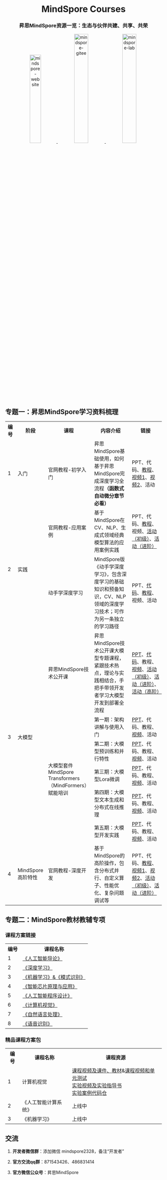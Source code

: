 

<div align='center'>
 
  <h1>MindSpore Courses</h1>

  <h3>
    昇思MindSpore资源一览：生态与伙伴共建、共享、共荣
  </h3>

  <a href="https://www.mindspore.cn/">
    <img alt="mindspore-website" src="https://github.com/mindspore-courses/.github/blob/master/profile/mindspore-website.png" width="27%">
  </a>
  <a href="https://gitee.com/mindspore">
    <img alt="mindspore-gitee" src="https://github.com/mindspore-courses/.github/blob/master/profile/mindspore-gitee.png" width="30%">
  </a>
  <a href="https://github.com/mindspore-lab">
    <img alt="mindspore-lab" src="https://github.com/mindspore-courses/.github/blob/master/profile/mindspore-lab.png" width="30%">
  </a>
</div>




## 专题一：昇思MindSpore学习资料梳理

<table>
  <tr>
      <th width="5%">编号</th>
      <th width="8%">阶段</th>
      <th width="20%">课程</th>
      <th width="32%">内容介绍</th>
      <th width="35%">链接</th>
  </tr>
  <tr>
      <td>1</td>
      <td>入门</td>
      <td>官网教程-初学入门</td>
      <td>昇思MindSpore基础使用，如何基于昇思MindSpore完成深度学习全流程<strong>（函数式自动微分章节必看）</strong></td>
      <td>
        PPT、代码、<a href="https://www.mindspore.cn/tutorials/zh-CN/r2.2/index.html">教程</a>、<a href="https://www.bilibili.com/video/BV16G4y1a7A8">视频1</a>、<a href="https://www.bilibili.com/video/BV1sd4y1d76X">视频2</a>、活动
      </td>
  </tr>
  <tr>
    <td rowspan="2">2</td>
    <td rowspan="2">实践</td>
    <td>官网教程-应用案例</td>
    <td>基于MindSpore在CV、NLP、生成式领域经典模型算法的应用案例实践</td>
    <td>
      PPT、代码、<a href="https://www.mindspore.cn/tutorials/application/zh-CN/r2.0/index.html">教程</a>、视频、<a href="https://gitee.com/mindspore/community/issues/I6Q8R9">活动（初级）</a>、<a href="https://gitee.com/mindspore/community/issues/I6Q8R0">活动（进阶）</a><br>
    </td>
  </tr>
  <tr>
    <td>动手学深度学习</td>
    <td> MindSpore版《动手学深度学习》，包含深度学习的基础知识和预备知识，CV、NLP领域的深度学习技术；可作为另一条独立的学习路径</td>
    <td>
      PPT、<a href="https://openi.pcl.ac.cn/mindspore-courses/d2l-mindspore">代码</a>、<a href="">教程</a>、视频、活动
    </td>
  </tr>
  <tr>
    <td rowspan="6">3</td>
    <td rowspan="6">大模型</td>
    <td>昇思MindSpore技术公开课</td>
    <td>昇思MindSpore技术公开课大模型专题课程，紧跟技术热点，理论与实践相结合，手把手带领开发者学习大模型开发到部署全流程
    <td>
      <a href="https://github.com/mindspore-courses/step_into_llm">PPT</a>、<a href="https://github.com/mindspore-courses/step_into_llm">代码</a>、教程、<a href="https://space.bilibili.com/526894060/channel/seriesdetail?sid=3293489">视频</a>、<a href="https://gitee.com/mindspore/community/issues/I8NMN2?from=project-issue">活动（初级）</a>、<a href="https://gitee.com/mindspore/community/issues/I8P657?from=project-issue">活动（进阶）</a>、<a href="https://gitee.com/mindspore/community/issues/I835ND?from=project-issue">活动（高阶）</a>
    </td>
  </tr>
  <tr>
    <td rowspan="5">大模型套件MindSpore Transformers（MindFormers）赋能培训</td>
    <td>第一期：架构讲解与使用入门</td>
    <td>
      <a href="https://blog.csdn.net/Kenji_Shinji/article/details/133902411">PPT</a>、代码、教程、<a href="https://www.bilibili.com/video/BV1jh4y1m7xV/?spm_id_from=333.999.0.0&vd_source=f014ac91666d4c46c85b0393f525e37a">视频</a>、活动
    </td>
  </tr>
  <tr>
    <td>第二期：大模型预训练和并行特性</td>
    <td><a href="https://blog.csdn.net/Kenji_Shinji/article/details/133902503">PPT</a>、代码、教程、<a href="https://www.bilibili.com/video/BV1vm4y1T7mC/?spm_id_from=333.999.0.0&vd_source=f014ac91666d4c46c85b0393f525e37a">视频</a>、活动</td>
  </tr>
  <tr>
    <td>第三期：大模型Lora微调</td>
    <td><a href="https://blog.csdn.net/Kenji_Shinji/article/details/133902572">PPT</a>、代码、教程、<a href="https://www.bilibili.com/video/BV1mj41127vw/?spm_id_from=333.999.0.0&vd_source=f014ac91666d4c46c85b0393f525e37a">视频</a>、活动</td>
  </tr>
  <tr>
    <td>第四期：大模型文本生成和分布式在线推理</td>
    <td><a href="https://blog.csdn.net/Kenji_Shinji/article/details/133902628">PPT</a>、代码、教程、<a href="https://www.bilibili.com/video/BV1cG411o7ET/?spm_id_from=333.999.0.0&vd_source=f014ac91666d4c46c85b0393f525e37a">视频</a>、活动</td>
  </tr>
  <tr>
    <td>第五期：大模型开发实践</td>
    <td><a href="https://blog.csdn.net/Kenji_Shinji/article/details/133902659">PPT</a>、代码、教程、<a href="https://www.bilibili.com/video/BV1em4y1N7Lw/?spm_id_from=333.999.0.0&vd_source=f014ac91666d4c46c85b0393f525e37a">视频</a>、活动</td>
  </tr>
  <tr>
      <td>4</td>
      <td>MindSpore高阶特性</td>
      <td>官网教程-深度开发</td>
      <td>基于MindSpore的高阶操作，包含分布式并行、自定义算子、性能优化、复杂问题调试等</td>
      <td>
        PPT、代码、<a href="https://www.mindspore.cn/tutorials/experts/zh-CN/r2.2/index.html">教程</a>、<a href="https://www.bilibili.com/video/BV1h14y1b7e2/?spm_id_from=333.999.0.0">视频1</a>、<a href="https://www.bilibili.com/video/BV1MT411c761/?spm_id_from=333.999.0.0">视频2</a>、<a href="https://gitee.com/mindspore/community/issues/I8NMRT?from=project-issue">活动（初级）</a>、<a href="https://gitee.com/mindspore/community/issues/I7JVMP">活动（进阶）</a>
      </td>
  </tr>
</table>

## 专题二：MindSpore教材教辅专项

### 课程方案链接

<table>
  <tr>
    <th>编号</th>
    <th>课程名称</th>
  </tr>
  <tr>
    <td>1</td>
    <td>
      <a href= "https://edu.hicomputing.huawei.com/learn/courses-list/detail/1540025541640806402?l=L3_CUSTOMER">《人工智能导论》</a>
    </td>
  </tr>
  </tr>
  <tr>
    <td>2</td>
    <td>
      <a href= "https://edu.hicomputing.huawei.com/learn/courses-list/detail/1540025532916654082?l=L2_REGISTERED">《深度学习》</a>
    </td>
  </tr>
  <tr>
    <td>3</td>
    <td>
      <a href= "https://edu.hicomputing.huawei.com/learn/courses-list/detail/1540025532606275586?l=L3_CUSTOMER">《机器学习》&《模式识别》</a>
    </td>
  </tr>
  <tr>
    <td>4</td>
    <td>
      <a href= "https://edu.hicomputing.huawei.com/zh/learn/courses-list/detail/1540025534485323778?l=L3_CUSTOMER">《智能芯片原理与应用》</a>
    </td>
  </tr>
  <tr>
    <td>5</td>
    <td>
      <a href= "https://edu.hicomputing.huawei.com/learn/courses-list/detail/1540025533872955393?l=L3_CUSTOMER">《人工智能程序设计》</a>
    </td>
  </tr>
  <tr>
    <td>6</td>
    <td>
      <a href= "https://edu.hicomputing.huawei.com/learn/courses-list/detail/1540025533227032577?l=L3_CUSTOMER">《计算机视觉》</a>
    </td>
  </tr>
  <tr>
    <td>7</td>
    <td>
      <a href= "https://edu.hicomputing.huawei.com/learn/courses-list/detail/1540025534170750977?l=L3_CUSTOMER">《自然语言处理》</a>
    </td>
  </tr>
  <tr>
    <td>8</td>
    <td>
      <a href= "https://edu.hicomputing.huawei.com/learn/courses-list/detail/1540025534791507969?l=L3_CUSTOMER">《语音识别》</a>
    </td>
  </tr>
</table>


### 精品课程方案包

<table>
  <tr>
    <th>编号</th>
    <th>课程名称</th>
    <th>课程资源</th>
  </tr>
  <tr>
    <td>1</td>
    <td>计算机视觉</td>
    <td>
      <a href= "https://www.bilibili.com/video/BV1PK411y7dy/?spm_id_from=333.999.0.0">课程视频及课件、教材</a>&<a href= "https://hw.shixizhi.huawei.com/course/1390222376536522753/application-view?courseId=1615610001584369666&appId=493801773749334016&classId=&appType=1&status=&sxz-lang=zh_CN&tenantId=1390222376536522753">课程视频和单元测试</a><br>
      <a href= "https://openi.pcl.ac.cn/jiayu_neu/computer-vision-course-openi/src/branch/master/docs/tutorial.md">实验视频及实验指导书</a><br>
      <a href= "https://github.com/jiayuzhang128/computer-vision-course">实验案例代码仓</a><br>
    </td>
  </tr>
  </tr>
  <tr>
    <td>2</td>
    <td>《人工智能计算系统》</td>
    <td>上线中</td>
  </tr>
  <tr>
    <td>3</td>
    <td>《机器学习》</td>
    <td>上线中</td>
  </tr>
</table>


## 交流

1. **开发者微信群**：添加微信 mindspore2328，备注“开发者”

2. **官方交流qq群**：871543426、486831414

3. **官方微信公众号**：昇思MindSpore
